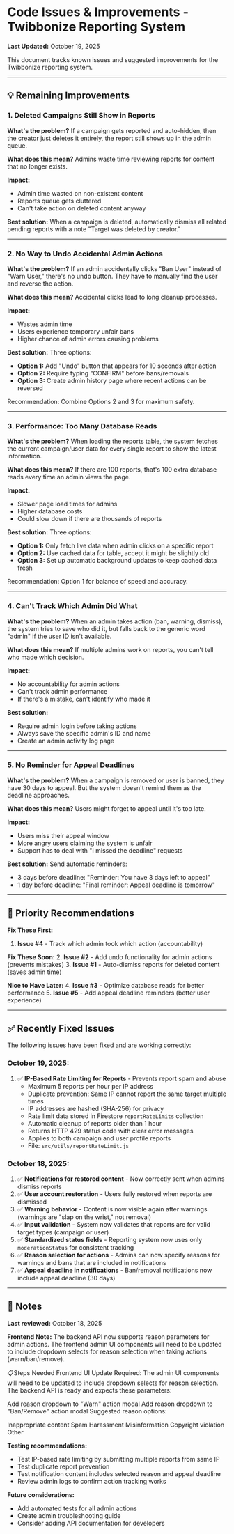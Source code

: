 # Code Issues & Improvements - Twibbonize Reporting System

**Last Updated:** October 19, 2025

This document tracks known issues and suggested improvements for the Twibbonize reporting system.

---

## 💡 Remaining Improvements

### 1. **Deleted Campaigns Still Show in Reports**

**What's the problem?**
If a campaign gets reported and auto-hidden, then the creator just deletes it entirely, the report still shows up in the admin queue.

**What does this mean?**
Admins waste time reviewing reports for content that no longer exists.

**Impact:**
- Admin time wasted on non-existent content
- Reports queue gets cluttered
- Can't take action on deleted content anyway

**Best solution:**
When a campaign is deleted, automatically dismiss all related pending reports with a note "Target was deleted by creator."

---

### 2. **No Way to Undo Accidental Admin Actions**

**What's the problem?**
If an admin accidentally clicks "Ban User" instead of "Warn User," there's no undo button. They have to manually find the user and reverse the action.

**What does this mean?**
Accidental clicks lead to long cleanup processes.

**Impact:**
- Wastes admin time
- Users experience temporary unfair bans
- Higher chance of admin errors causing problems

**Best solution:**
Three options:
- **Option 1:** Add "Undo" button that appears for 10 seconds after action
- **Option 2:** Require typing "CONFIRM" before bans/removals
- **Option 3:** Create admin history page where recent actions can be reversed

Recommendation: Combine Options 2 and 3 for maximum safety.

---

### 3. **Performance: Too Many Database Reads**

**What's the problem?**
When loading the reports table, the system fetches the current campaign/user data for every single report to show the latest information.

**What does this mean?**
If there are 100 reports, that's 100 extra database reads every time an admin views the page.

**Impact:**
- Slower page load times for admins
- Higher database costs
- Could slow down if there are thousands of reports

**Best solution:**
Three options:
- **Option 1:** Only fetch live data when admin clicks on a specific report
- **Option 2:** Use cached data for table, accept it might be slightly old
- **Option 3:** Set up automatic background updates to keep cached data fresh

Recommendation: Option 1 for balance of speed and accuracy.

---

### 4. **Can't Track Which Admin Did What**

**What's the problem?**
When an admin takes action (ban, warning, dismiss), the system tries to save who did it, but falls back to the generic word "admin" if the user ID isn't available.

**What does this mean?**
If multiple admins work on reports, you can't tell who made which decision.

**Impact:**
- No accountability for admin actions
- Can't track admin performance
- If there's a mistake, can't identify who made it

**Best solution:**
- Require admin login before taking actions
- Always save the specific admin's ID and name
- Create an admin activity log page

---

### 5. **No Reminder for Appeal Deadlines**

**What's the problem?**
When a campaign is removed or user is banned, they have 30 days to appeal. But the system doesn't remind them as the deadline approaches.

**What does this mean?**
Users might forget to appeal until it's too late.

**Impact:**
- Users miss their appeal window
- More angry users claiming the system is unfair
- Support has to deal with "I missed the deadline" requests

**Best solution:**
Send automatic reminders:
- 3 days before deadline: "Reminder: You have 3 days left to appeal"
- 1 day before deadline: "Final reminder: Appeal deadline is tomorrow"

---

## 🎯 Priority Recommendations

**Fix These First:**
1. **Issue #4** - Track which admin took which action (accountability)

**Fix These Soon:**
2. **Issue #2** - Add undo functionality for admin actions (prevents mistakes)
3. **Issue #1** - Auto-dismiss reports for deleted content (saves admin time)

**Nice to Have Later:**
4. **Issue #3** - Optimize database reads for better performance
5. **Issue #5** - Add appeal deadline reminders (better user experience)

---

## ✅ Recently Fixed Issues

The following issues have been fixed and are working correctly:

### October 19, 2025:
1. ✅ **IP-Based Rate Limiting for Reports** - Prevents report spam and abuse
   - Maximum 5 reports per hour per IP address
   - Duplicate prevention: Same IP cannot report the same target multiple times
   - IP addresses are hashed (SHA-256) for privacy
   - Rate limit data stored in Firestore `reportRateLimits` collection
   - Automatic cleanup of reports older than 1 hour
   - Returns HTTP 429 status code with clear error messages
   - Applies to both campaign and user profile reports
   - File: `src/utils/reportRateLimit.js`

### October 18, 2025:
1. ✅ **Notifications for restored content** - Now correctly sent when admins dismiss reports
2. ✅ **User account restoration** - Users fully restored when reports are dismissed
3. ✅ **Warning behavior** - Content is now visible again after warnings (warnings are "slap on the wrist," not removal)
4. ✅ **Input validation** - System now validates that reports are for valid target types (campaign or user)
5. ✅ **Standardized status fields** - Reporting system now uses only `moderationStatus` for consistent tracking
6. ✅ **Reason selection for actions** - Admins can now specify reasons for warnings and bans that are included in notifications
7. ✅ **Appeal deadline in notifications** - Ban/removal notifications now include appeal deadline (30 days)

---

## 📝 Notes

**Last reviewed:** October 18, 2025

**Frontend Note:**
The backend API now supports reason parameters for admin actions. The frontend admin UI components will need to be updated to include dropdown selects for reason selection when taking actions (warn/ban/remove).

📋Steps Needed
Frontend UI Update Required:
The admin UI components will need to be updated to include dropdown selects for reason selection. The backend API is ready and expects these parameters:

Add reason dropdown to "Warn" action modal
Add reason dropdown to "Ban/Remove" action modal
Suggested reason options:

Inappropriate content
Spam
Harassment
Misinformation
Copyright violation
Other


**Testing recommendations:**
- Test IP-based rate limiting by submitting multiple reports from same IP
- Test duplicate report prevention
- Test notification content includes selected reason and appeal deadline
- Review admin logs to confirm action tracking works

**Future considerations:**
- Add automated tests for all admin actions
- Create admin troubleshooting guide
- Consider adding API documentation for developers
